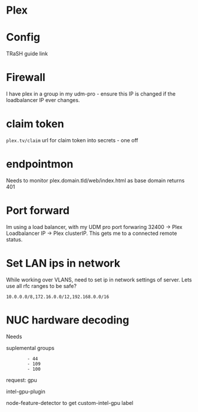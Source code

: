 # Plex

# Config

TRaSH guide link

# Firewall

I have plex in a group in my udm-pro - ensure this IP is changed if the loadbalancer IP ever changes.

# claim token

`plex.tv/claim` url for claim token into secrets - one off

# endpointmon

Needs to monitor plex.domain.tld/web/index.html as base domain returns 401

# Port forward

Im using a load balancer, with my UDM pro port forwaring 32400 -> Plex Loadbalancer IP -> Plex clusterIP.  This gets me to a connected remote status.

# Set LAN ips in network

While working over VLANS, need to set ip in network settings of server.  Lets use all rfc ranges to be safe?
```
10.0.0.0/8,172.16.0.0/12,192.168.0.0/16
```

# NUC hardware decoding

Needs

suplemental groups
```
        - 44
        - 109
        - 100
```

request: gpu

intel-gpu-plugin

node-feature-detector to get custom-intel-gpu label